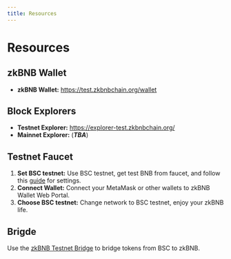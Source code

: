 ```yaml
---
title: Resources
---
```


# Resources

## zkBNB Wallet

- **zkBNB Wallet:** <https://test.zkbnbchain.org/wallet>

## Block Explorers

- **Testnet Explorer:** <https://explorer-test.zkbnbchain.org/>
- **Mainnet Explorer:** (**_TBA_**)

## Testnet Faucet

1. **Set BSC testnet:** Use BSC testnet, get test BNB from faucet, and follow this [guide](https://academy.binance.com/en/articles/connecting-metamask-to-binance-smart-chain) for settings.
2. **Connect Wallet:** Connect your MetaMask or other wallets to zkBNB Wallet Web Portal.
3. **Choose BSC testnet:** Change network to BSC testnet, enjoy your zkBNB life.

## Brigde

Use the [zkBNB Testnet Bridge](https://test.zkbnbchain.org/wallet/bridge/deposit/token) to bridge tokens from BSC to zkBNB.

